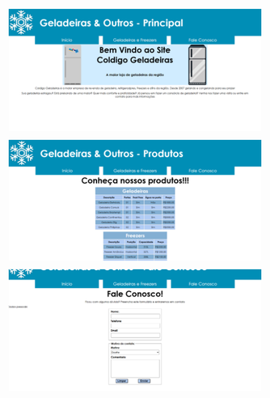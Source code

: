 

<p align="center">
  <img src="https://github.com/niveabeh/site-institucional-geladeiras-graduacao-ads-2025-unisenai/blob/main/imgs/imagem-projeto/Captura%20de%20tela%202025-07-29%20212030.png" alt="Visualização da primeria tela do projeto- tela home" width="500"/>
</p>

<p align="center">
  <img src="https://github.com/niveabeh/site-institucional-geladeiras-graduacao-ads-2025-unisenai/blob/main/imgs/imagem-projeto/Captura%20de%20tela%202025-07-29%20212041.png" alt="Visualização da segunda tela do projeto- tela geladeiras" width="500"/>
</p>
<p align="center">
  <img src="https://github.com/niveabeh/site-institucional-geladeiras-graduacao-ads-2025-unisenai/blob/main/imgs/imagem-projeto/Captura%20de%20tela%202025-07-29%20212053.png" alt="Visualização da terceira tela do projeto- tela fale conosco" width="500"/>
</p>
